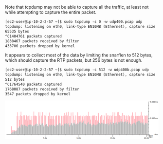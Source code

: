 Note that tcpdump may not be able to capture all the traffic, at least not while attempting to capture the entire packet.
```
[ec2-user@ip-10-2-2-57 ~]$ sudo tcpdump -s 0 -w udp400.pcap udp
tcpdump: listening on eth0, link-type EN10MB (Ethernet), capture size
65535 bytes
^C1404761 packets captured
1838467 packets received by filter
433706 packets dropped by kernel
```

It appears to collect most of the data by limiting the snarflen to 512
bytes, which should capture the RTP packets, but 256 bytes is not
enough.

```
[ec2-user@ip-10-2-2-57 ~]$ sudo tcpdump -s 512 -w udp400b.pcap udp
tcpdump: listening on eth0, link-type EN10MB (Ethernet), capture size
512 bytes
^C1764540 packets captured
1768087 packets received by filter
3547 packets dropped by kernel

```

![Sample jitter of one call out of 400](https://raw.githubusercontent.com/jdeglopper/aws-sipp/master/results/aws-400calls-sample-jitter.png)